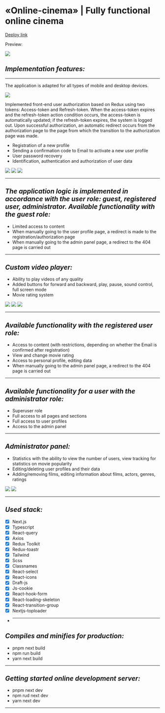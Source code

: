 # «Online-cinema» | Fully functional online cinema

[Deploy link](https://cinema-private.ru)

Preview:

![](./design/Desktop.png)

## _Implementation features:_

---

The application is adapted for all types of mobile and desktop devices.

![](./design/Adaptive.png)

Implemented front-end user authorization based on Redux using two tokens: Access-token and Refresh-token. When the access-token expires and the refresh-token action condition occurs, the access-token is automatically updated; if the refresh-token expires, the system is logged out. Upon successful authorization, an automatic redirect occurs from the authorization page to the page from which the transition to the authorization page was made.

- Registration of a new profile
- Sending a confirmation code to Email to activate a new user profile
- User password recovery
- Identification, authentication and authorization of user data

![](./design/Auth.png)
![](./design/Restore.png)
![](./design/Profile.png)

---

## _The application logic is implemented in accordance with the user role: guest, registered user, administrator. Available functionality with the guest role:_

- Limited access to content
- When manually going to the user profile page, a redirect is made to the registration/authorization page
- When manually going to the admin panel page, a redirect to the 404 page is carried out

---

## _Custom video player:_

- Ability to play videos of any quality
- Added buttons for forward and backward, play, pause, sound control, full screen mode
- Movie rating system

![](./design/Player1.png)
![](./design/Player2.png)
![](./design/Favorites.png)

---

## _Available functionality with the registered user role:_

- Access to content (with restrictions, depending on whether the Email is confirmed after registration)
- View and change movie rating
- Access to personal profile, editing data
- When manually going to the admin panel page, a redirect to the 404 page is carried out

---

## _Available functionality for a user with the administrator role:_

- Superuser role
- Full access to all pages and sections
- Full access to user profiles
- Access to the admin panel

---

## _Administrator panel:_

- Statistics with the ability to view the number of users, view tracking for statistics on movie popularity
- Editing/deleting user profiles and their data
- Adding/removing films, editing information about films, actors, genres, ratings

![](./design/Admin-panel-1.png)
![](./design/Admin-panel-2.png)

---

## _Used stack:_

- [x] Next.js
- [x] Typescript
- [x] React-query
- [x] Axios
- [x] Redux Toolkit
- [x] Redux-toastr
- [x] Tailwind
- [x] Scss
- [x] Classnames
- [x] React-select
- [x] React-icons
- [x] Draft-js
- [x] Js-cookie
- [x] React-hook-form
- [x] React-loading-skeleton
- [x] React-transition-group
- [x] Nextjs-toploader
- ***

## _Compiles and minifies for production:_

- pnpm next build
- npm run build
- yarn next build

---

## _Getting started online development server:_

- pnpm next dev
- npm rud next dev
- yarn next dev

---
